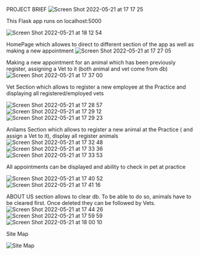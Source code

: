 PROJECT BRIEF
![Screen Shot 2022-05-21 at 17 17 25](https://user-images.githubusercontent.com/79700458/169660486-7aa02cd0-be67-46bb-9ae5-ca736e600be8.png)

This Flask app runs on localhost:5000

![Screen Shot 2022-05-21 at 18 12 54](https://user-images.githubusercontent.com/79700458/169662180-0b5bbd04-6897-415f-81ce-b7e97862018c.png)


HomePage which allowes to direct to different section of the app as well as making a new appointment
![Screen Shot 2022-05-21 at 17 27 05](https://user-images.githubusercontent.com/79700458/169660735-7a0b180f-7135-478e-a3ab-9aa823f95e76.png)

Making a new appointment for an animal which has been previously register, assigning a Vet to it (both animal and vet come from db)
![Screen Shot 2022-05-21 at 17 37 00](https://user-images.githubusercontent.com/79700458/169661080-c62b4630-9765-4828-9794-63434d090277.png)


Vet Section which allows to register a new employee at the Practice and displaying all registered/employed vets


![Screen Shot 2022-05-21 at 17 28 57](https://user-images.githubusercontent.com/79700458/169660857-76b514a4-4ab7-453d-b501-ce0f05f6533c.png)
![Screen Shot 2022-05-21 at 17 29 12](https://user-images.githubusercontent.com/79700458/169660861-91627647-dcf7-41e5-abd4-77fd78f86865.png)
![Screen Shot 2022-05-21 at 17 29 23](https://user-images.githubusercontent.com/79700458/169660862-3d630661-5d90-483e-9bdc-13aaa717a4a2.png)

Anilams Section which allows to register a new animal at the Practice ( and assign a Vet to it), display all register animals
![Screen Shot 2022-05-21 at 17 32 48](https://user-images.githubusercontent.com/79700458/169660971-1c9f787b-e324-4856-b25a-c8be2a3bafee.png)
![Screen Shot 2022-05-21 at 17 33 36](https://user-images.githubusercontent.com/79700458/169660974-2d8b3271-aa4a-463f-be72-4f97f487ec75.png)
![Screen Shot 2022-05-21 at 17 33 53](https://user-images.githubusercontent.com/79700458/169660976-3109b6cb-b4bb-4e5a-8366-2b653a2fe26f.png)

All appointments can be displayed and ability to check in pet at practice

![Screen Shot 2022-05-21 at 17 40 52](https://user-images.githubusercontent.com/79700458/169661139-02019115-cc6d-4d49-beb4-c1925806b295.png)
![Screen Shot 2022-05-21 at 17 41 16](https://user-images.githubusercontent.com/79700458/169661143-efe5395e-a83c-4d1b-90ae-025958cad65f.png)

ABOUT US section allows to clear db. To be able to do so, animals have to be cleared first. Once deleted they can be followed by Vets. 
![Screen Shot 2022-05-21 at 17 44 26](https://user-images.githubusercontent.com/79700458/169661758-d3d0ab83-95cd-41e0-94eb-9c60fcd44ecb.png)
![Screen Shot 2022-05-21 at 17 59 59](https://user-images.githubusercontent.com/79700458/169661761-2a13db01-ed95-4c9c-94eb-1016e3d20e89.png)
![Screen Shot 2022-05-21 at 18 00 10](https://user-images.githubusercontent.com/79700458/169661765-5d9e7c9b-6e3d-48fd-8564-7a2068335596.png)

Site Map


![Site Map](https://user-images.githubusercontent.com/79700458/169662550-e32861d1-e6b1-4d5e-b832-1e7a77d0ea17.png)

